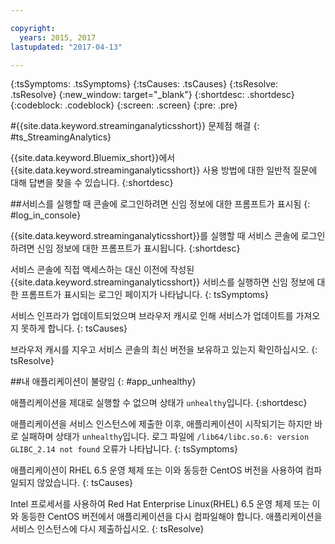```yaml
---

copyright:
  years: 2015, 2017
lastupdated: "2017-04-13"

---
```


<!-- Attribute definitions -->
{:tsSymptoms: .tsSymptoms}
{:tsCauses: .tsCauses}
{:tsResolve: .tsResolve}
{:new_window: target="_blank"}
{:shortdesc: .shortdesc}
{:codeblock: .codeblock}
{:screen: .screen}
{:pre: .pre}

#{{site.data.keyword.streaminganalyticsshort}} 문제점 해결
{: #ts_StreamingAnalytics}

{{site.data.keyword.Bluemix_short}}에서 {{site.data.keyword.streaminganalyticsshort}} 사용 방법에 대한 일반적 질문에 대해 답변을 찾을 수 있습니다.
{:shortdesc}

##서비스를 실행할 때 콘솔에 로그인하려면 신임 정보에 대한 프롬프트가 표시됨
{: #log_in_console}

{{site.data.keyword.streaminganalyticsshort}}를 실행할 때 서비스 콘솔에 로그인하려면 신임 정보에 대한 프롬프트가 표시됩니다.
{:shortdesc}

서비스 콘솔에 직접 액세스하는 대신 이전에 작성된 {{site.data.keyword.streaminganalyticsshort}} 서비스를 실행하면 신임 정보에 대한 프롬프트가 표시되는 로그인 페이지가 나타납니다.
{: tsSymptoms}

서비스 인프라가 업데이트되었으며 브라우저 캐시로 인해 서비스가 업데이트를 가져오지 못하게 합니다.
{: tsCauses}

브라우저 캐시를 지우고 서비스 콘솔의 최신 버전을 보유하고 있는지 확인하십시오.
{: tsResolve}

##내 애플리케이션이 불량임
{: #app_unhealthy}

애플리케이션을 제대로 실행할 수 없으며 상태가 `unhealthy`입니다.
{:shortdesc}

애플리케이션을 서비스 인스턴스에 제출한 이후, 애플리케이션이 시작되기는 하지만 바로 실패하며 상태가 `unhealthy`입니다. 로그 파일에 `/lib64/libc.so.6: version GLIBC_2.14 not found` 오류가 나타납니다.
{: tsSymptoms}

애플리케이션이 RHEL 6.5 운영 체제 또는 이와 동등한 CentOS 버전을 사용하여 컴파일되지 않았습니다.
{: tsCauses}

Intel 프로세서를 사용하여 Red Hat Enterprise Linux(RHEL) 6.5 운영 체제 또는 이와 동등한 CentOS 버전에서 애플리케이션을 다시 컴파일해야 합니다. 애플리케이션을 서비스 인스턴스에 다시 제출하십시오.
{: tsResolve}
